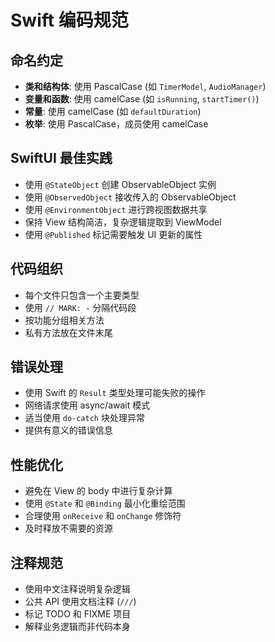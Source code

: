 # Swift 编码规范

## 命名约定
- **类和结构体**: 使用 PascalCase (如 `TimerModel`, `AudioManager`)
- **变量和函数**: 使用 camelCase (如 `isRunning`, `startTimer()`)
- **常量**: 使用 camelCase (如 `defaultDuration`)
- **枚举**: 使用 PascalCase，成员使用 camelCase

## SwiftUI 最佳实践
- 使用 `@StateObject` 创建 ObservableObject 实例
- 使用 `@ObservedObject` 接收传入的 ObservableObject
- 使用 `@EnvironmentObject` 进行跨视图数据共享
- 保持 View 结构简洁，复杂逻辑提取到 ViewModel
- 使用 `@Published` 标记需要触发 UI 更新的属性

## 代码组织
- 每个文件只包含一个主要类型
- 使用 `// MARK: -` 分隔代码段
- 按功能分组相关方法
- 私有方法放在文件末尾

## 错误处理
- 使用 Swift 的 `Result` 类型处理可能失败的操作
- 网络请求使用 async/await 模式
- 适当使用 `do-catch` 块处理异常
- 提供有意义的错误信息

## 性能优化
- 避免在 View 的 body 中进行复杂计算
- 使用 `@State` 和 `@Binding` 最小化重绘范围
- 合理使用 `onReceive` 和 `onChange` 修饰符
- 及时释放不需要的资源

## 注释规范
- 使用中文注释说明复杂逻辑
- 公共 API 使用文档注释 (`///`)
- 标记 TODO 和 FIXME 项目
- 解释业务逻辑而非代码本身
